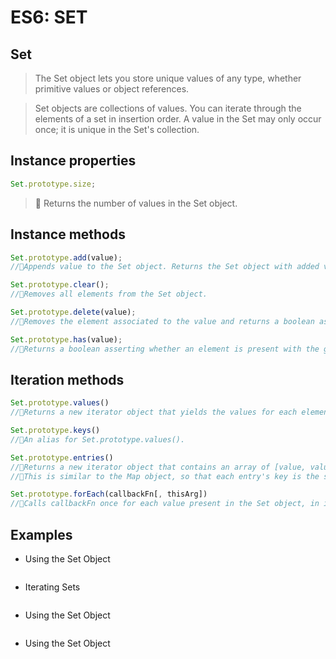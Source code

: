 # ES6: SET

## Set

> The Set object lets you store unique values of any type, whether primitive values or object references.

> Set objects are collections of values. You can iterate through the elements of a set in insertion order. A value in the Set may only occur once; it is unique in the Set's collection.

## Instance properties

```javascript
Set.prototype.size;
```

> 🎉 Returns the number of values in the Set object.

## Instance methods

```javascript
Set.prototype.add(value);
//🎉Appends value to the Set object. Returns the Set object with added value.

Set.prototype.clear();
//🎉Removes all elements from the Set object.

Set.prototype.delete(value);
//🎉Removes the element associated to the value and returns a boolean asserting whether an element was successfully removed or not. Set.prototype.has(value) will return false afterwards.

Set.prototype.has(value);
//🎉Returns a boolean asserting whether an element is present with the given value in the Set object or not.
```

## Iteration methods

```javascript
Set.prototype.values()
//🎉Returns a new iterator object that yields the values for each element in the Set object in insertion order.

Set.prototype.keys()
//🎉An alias for Set.prototype.values().

Set.prototype.entries()
//🎉Returns a new iterator object that contains an array of [value, value] for each element in the Set object, in insertion order.
//🎉This is similar to the Map object, so that each entry's key is the same as its value for a Set.

Set.prototype.forEach(callbackFn[, thisArg])
//🎉Calls callbackFn once for each value present in the Set object, in insertion order. If a thisArg parameter is provided, it will be used as the this value for each invocation of callbackFn.
```

## Examples

- Using the Set Object

  ```javascript

  ```

- Iterating Sets

  ```javascript

  ```

- Using the Set Object

  ```javascript

  ```

- Using the Set Object

  ```javascript

  ```
